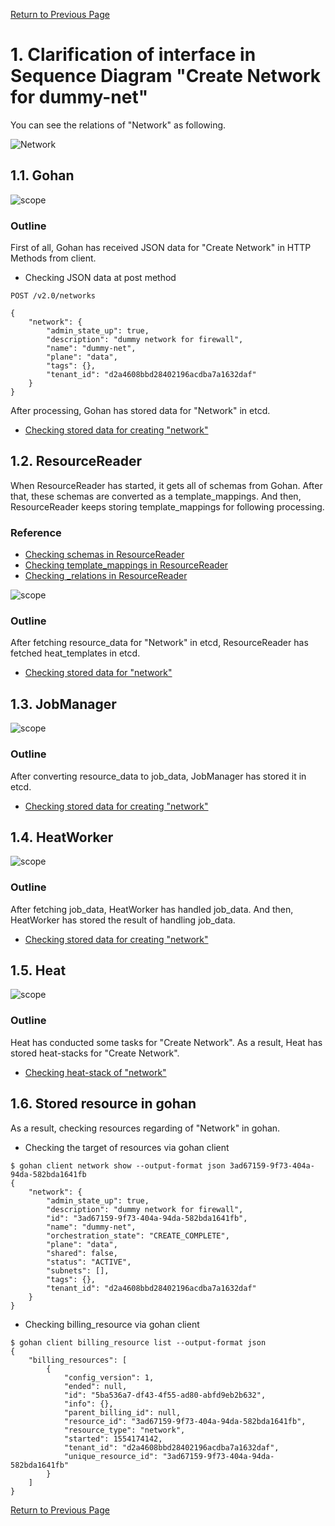 [Return to Previous Page](00_firewall.md)

# 1. Clarification of interface in Sequence Diagram "Create Network for dummy-net"
You can see the relations of "Network" as following.

![Network](resource/gohan_investigate_for_firewall.002.png)


## 1.1. Gohan

![scope](../images/ESI_Sequence_diagram.002.png)

### Outline
First of all, Gohan has received JSON data for "Create Network" in HTTP Methods from client.

* Checking JSON data at post method
```
POST /v2.0/networks
```
```
{
    "network": {
        "admin_state_up": true,
        "description": "dummy network for firewall",
        "name": "dummy-net",
        "plane": "data",
        "tags": {},
        "tenant_id": "d2a4608bbd28402196acdba7a1632daf"
    }
}
```
After processing, Gohan has stored data for "Network" in etcd.

* [Checking stored data for creating "network"](stored_in_etcd/01_Gohan/CreateNetwork1_01.md)


## 1.2. ResourceReader
When ResourceReader has started, it gets all of schemas from Gohan.
After that, these schemas are converted as a template_mappings.
And then, ResourceReader keeps storing template_mappings for following processing.

### Reference
* [Checking schemas in ResourceReader](../memo/schemas.txt)
* [Checking template_mappings in ResourceReader](../memo/template_mappings.md)
* [Checking _relations in ResourceReader](../memo/_relations.md)

![scope](../images/ESI_Sequence_diagram.003.png)

### Outline
After fetching resource_data for "Network" in etcd, ResourceReader has fetched heat_templates in etcd.

* [Checking stored data for "network"](../heat_template/network.md)


## 1.3. JobManager

![scope](../images/ESI_Sequence_diagram.004.png)

### Outline
After converting resource_data to job_data, JobManager has stored it in etcd.

* [Checking stored data for creating "network"](stored_in_etcd/02_JobManager/CreateNetwork1_01.md)


## 1.4. HeatWorker

![scope](../images/ESI_Sequence_diagram.005.png)

### Outline
After fetching job_data, HeatWorker has handled job_data.
And then, HeatWorker has stored the result of handling job_data.

* [Checking stored data for creating "network"](stored_in_etcd/03_HeatWorker/CreateNetwork1_01.md)


## 1.5. Heat

![scope](../images/ESI_Sequence_diagram.006.png)

### Outline
Heat has conducted some tasks for "Create Network".
As a result, Heat has stored heat-stacks for "Create Network".

* [Checking heat-stack of "network"](heat-stack/CreateNetwork1_01.md)


## 1.6. Stored resource in gohan
As a result, checking resources regarding of "Network" in gohan.

* Checking the target of resources via gohan client
```
$ gohan client network show --output-format json 3ad67159-9f73-404a-94da-582bda1641fb
{
    "network": {
        "admin_state_up": true,
        "description": "dummy network for firewall",
        "id": "3ad67159-9f73-404a-94da-582bda1641fb",
        "name": "dummy-net",
        "orchestration_state": "CREATE_COMPLETE",
        "plane": "data",
        "shared": false,
        "status": "ACTIVE",
        "subnets": [],
        "tags": {},
        "tenant_id": "d2a4608bbd28402196acdba7a1632daf"
    }
}
```
* Checking billing_resource via gohan client
```
$ gohan client billing_resource list --output-format json
{
    "billing_resources": [
        {
            "config_version": 1,
            "ended": null,
            "id": "5ba536a7-df43-4f55-ad80-abfd9eb2b632",
            "info": {},
            "parent_billing_id": null,
            "resource_id": "3ad67159-9f73-404a-94da-582bda1641fb",
            "resource_type": "network",
            "started": 1554174142,
            "tenant_id": "d2a4608bbd28402196acdba7a1632daf",
            "unique_resource_id": "3ad67159-9f73-404a-94da-582bda1641fb"
        }
    ]
}
```


[Return to Previous Page](00_firewall.md)
